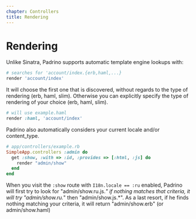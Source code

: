 ```yaml
---
chapter: Controllers
title: Rendering
---
```


# Rendering

Unlike Sinatra, Padrino supports automatic template engine lookups with:

```ruby
# searches for 'account/index.{erb,haml,...}
render 'account/index'
```

It will choose the first one that is discovered, without regards to the type of
rendering (erb, haml, slim). Otherwise you can explicitly specify the type of
rendering of your choice (erb, haml, slim).

```ruby
# will use example.haml
render :haml, 'account/index'
```

Padrino also automatically considers your current locale and/or content_type.

```ruby
# app/controllers/example.rb
SimpleApp.controllers :admin do
  get :show, :with => :id, :provides => [:html, :js] do
    render "admin/show"
  end
end
```

When you visit the `:show` route with `I18n.locale == :ru` enabled, Padrino will
first try to look for "admin/show.ru.js.*" if nothing matches that criteria, it
will try "admin/show.ru.*" then "admin/show.js.*". As a last resort, if he finds
nothing matching your criteria, it will return "admin/show.erb" (or
admin/show.haml)
